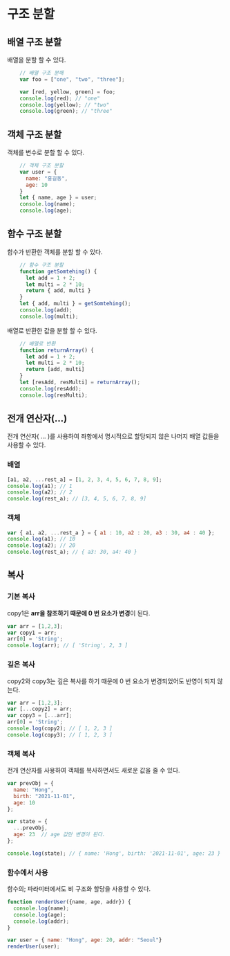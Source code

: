 # 구조 분할 

## 배열 구조 분할 
배열을 분할 할 수 있다. 
```javascript
    // 배열 구조 분해 
    var foo = ["one", "two", "three"];

    var [red, yellow, green] = foo;
    console.log(red); // "one"
    console.log(yellow); // "two"
    console.log(green); // "three"
```



## 객체 구조 분할 
객체를 변수로 분할 할 수 있다. 
```javascript
    // 객체 구조 분할 
    var user = {
      name: "홍길동",
      age: 10
    }
    let { name, age } = user;
    console.log(name);
    console.log(age);

```

## 함수 구조 분할 
함수가 반환한 객체를 분할 할 수 있다. 
```javascript
    // 함수 구조 분할 
    function getSomtehing() {
      let add = 1 + 2;
      let multi = 2 * 10;
      return { add, multi }
    }
    let { add, multi } = getSomtehing();
    console.log(add);
    console.log(multi);

```
배열로 반환한 값을 분할 할 수 있다. 

```javascript
    // 배열로 반환 
    function returnArray() {
      let add = 1 + 2;
      let multi = 2 * 10;
      return [add, multi]
    }
    let [resAdd, resMulti] = returnArray();
    console.log(resAdd);
    console.log(resMulti);
```




## 전개 연산자(...)

전개 연산자( ... )를 사용하여 좌항에서 명시적으로 할당되지 않은 나머지 배열 값들을 사용할 수 있다. 

### 배열

```jsx
[a1, a2, ...rest_a] = [1, 2, 3, 4, 5, 6, 7, 8, 9];
console.log(a1); // 1
console.log(a2); // 2
console.log(rest_a); // [3, 4, 5, 6, 7, 8, 9]
```

### 객체

```jsx
var { a1, a2, ...rest_a } = { a1 : 10, a2 : 20, a3 : 30, a4 : 40 };
console.log(a1); // 10
console.log(a2); // 20
console.log(rest_a); // { a3: 30, a4: 40 }
```

## 복사

### 기본 복사

copy1은 **arr을 참조하기 때문에 0 번 요소가 변경**이 된다. 

```jsx
var arr = [1,2,3];
var copy1 = arr;
arr[0] = 'String';
console.log(arr); // [ 'String', 2, 3 ]
```

### 깊은 복사

copy2와 copy3는 깊은 복사를 하기 때문에 0 번 요소가 변경되었어도 반영이 되지 않는다.

```jsx
var arr = [1,2,3];
var [...copy2] = arr;
var copy3 = [...arr];
arr[0] = 'String';
console.log(copy2); // [ 1, 2, 3 ]
console.log(copy3); // [ 1, 2, 3 ]
```

### 객체 복사

전개 연산자를 사용하여 객체를 복사하면서도 새로운 값을 줄 수 있다. 

```jsx
var prevObj = {
  name: "Hong",
  birth: "2021-11-01",
  age: 10
};

var state = {
  ...prevObj,
  age: 23  // age 값만 변경이 된다.
};

console.log(state); // { name: 'Hong', birth: '2021-11-01', age: 23 }
```

### 함수에서 사용

함수의; 파라미터에서도 비 구조화 할당을 사용할 수 있다. 

```jsx
function renderUser({name, age, addr}) {
  console.log(name);
  console.log(age);
  console.log(addr);
}

var user = { name: "Hong", age: 20, addr: "Seoul"}
renderUser(user);  
```